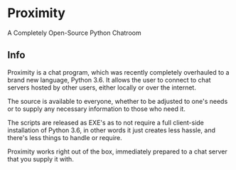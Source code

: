 # Proximity
A Completely Open-Source Python Chatroom

## Info
Proximity is a chat program, which was recently completely overhauled to a brand new language, Python 3.6. It allows the user to connect to chat servers hosted by other users, either locally or over the internet.

The source is available to everyone, whether to be adjusted to one's needs or to supply any necessary information to those who need it.

The scripts are released as EXE's as to not require a full client-side installation of Python 3.6, in other words it just creates less hassle, and there's less things to handle or require.

Proximity works right out of the box, immediately prepared to a chat server that you supply it with.
